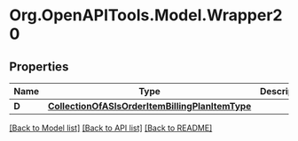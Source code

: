# Org.OpenAPITools.Model.Wrapper20

## Properties

Name | Type | Description | Notes
------------ | ------------- | ------------- | -------------
**D** | [**CollectionOfASlsOrderItemBillingPlanItemType**](CollectionOfASlsOrderItemBillingPlanItemType.md) |  | [optional] 

[[Back to Model list]](../README.md#documentation-for-models) [[Back to API list]](../README.md#documentation-for-api-endpoints) [[Back to README]](../README.md)

